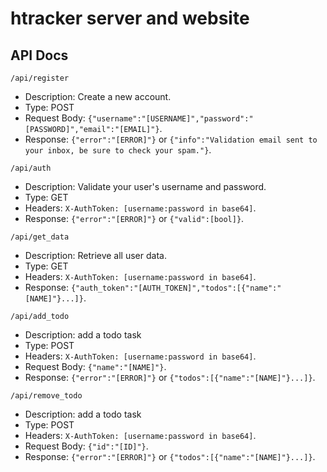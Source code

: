 # htracker server and website

## API Docs
```
/api/register
```
 - Description: Create a new account.
 - Type: POST
 - Request Body: `{"username":"[USERNAME]","password":"[PASSWORD]","email":"[EMAIL]"}`.
 - Response: `{"error":"[ERROR]"}` or `{"info":"Validation email sent to your inbox, be sure to check your spam."}`.

```
/api/auth
```
 - Description: Validate your user's username and password.
 - Type: GET
 - Headers: `X-AuthToken: [username:password in base64]`.
 - Response: `{"error":"[ERROR]"}` or `{"valid":[bool]}`.

 ```
/api/get_data
```
 - Description: Retrieve all user data.
 - Type: GET
 - Headers: `X-AuthToken: [username:password in base64]`.
 - Response: `{"auth_token":"[AUTH_TOKEN]","todos":[{"name":"[NAME]"}...]}`.

```
/api/add_todo
```
 - Description: add a todo task
 - Type: POST
 - Headers: `X-AuthToken: [username:password in base64]`.
 - Request Body: `{"name":"[NAME]"}`.
 - Response: `{"error":"[ERROR]"}` or `{"todos":[{"name":"[NAME]"}...]}`.

```
/api/remove_todo
```
 - Description: add a todo task
 - Type: POST
 - Headers: `X-AuthToken: [username:password in base64]`.
 - Request Body: `{"id":"[ID]"}`.
 - Response: `{"error":"[ERROR]"}` or `{"todos":[{"name":"[NAME]"}...]}`.